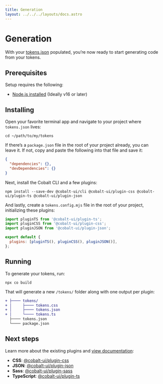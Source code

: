 ```yaml
---
title: Generation
layout: ../../../layouts/docs.astro
---
```


# Generation

With your [tokens.json] populated, you’re now ready to start generating code from your tokens.

## Prerequisites

Setup requires the following:

- [Node.js installed](https://nodejs.org) (Ideally v16 or later)

## Installing

Open your favorite terminal app and navigate to your project where `tokens.json` lives:

```
cd ~/path/to/my/tokens
```

If there’s a `package.json` file in the root of your project already, you can leave it. If not, copy and paste the following into that file and save it:

```json
{
  "dependencies": {},
  "devDependencies": {}
}
```

Next, install the Cobalt CLI and a few plugins:

```
npm install --save-dev @cobalt-ui/cli @cobalt-ui/plugin-css @cobalt-ui/plugin-ts @cobalt-ui/plugin-json
```

And lastly, create a `tokens.config.mjs` file in the root of your project, initializing these plugins:

```js
import pluginTS from '@cobalt-ui/plugin-ts';
import pluginCSS from '@cobalt-ui/plugin-css';
import pluginJSON from '@cobalt-ui/plugin-json';

export default {
  plugins: [pluginTS(), pluginCSS(), pluginJSON()],
};
```

## Running

To generate your tokens, run:

```
npx co build
```

That will generate a new `/tokens/` folder along with one output per plugin:

```diff
+ ├──── tokens/
+ │     ├──── tokens.css
+ │     ├──── tokens.json
+ │     └──── tokens.ts
  ├──── tokens.json
  └──── package.json
```

## Next steps

Learn more about the existing plugins and [view documentation][plugins]:

- **CSS**: [@cobalt-ui/plugin-css][plugin-css]
- **JSON**: [@cobalt-ui/plugin-json][plugin-json]
- **Sass**: [@cobalt-ui/plugin-sass][plugin-sass]
- **TypeScript**: [@cobalt-ui/plugin-ts][plugin-ts]

[tokens.json]: /docs/getting/started
[plugins]: /docs/plugins
[plugin-css]: /docs/plugins/css
[plugin-json]: /docs/plugins/json
[plugin-sass]: /docs/plugins/sass
[plugin-ts]: /docs/plugins/ts
